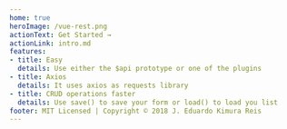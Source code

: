 ```yaml
---
home: true
heroImage: /vue-rest.png
actionText: Get Started →
actionLink: intro.md
features:
- title: Easy
  details: Use either the $api prototype or one of the plugins
- title: Axios
  details: It uses axios as requests library
- title: CRUD operations faster
  details: Use save() to save your form or load() to load you list
footer: MIT Licensed | Copyright © 2018 J. Eduardo Kimura Reis
---
```

